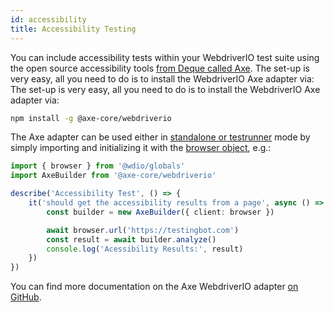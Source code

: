```yaml
---
id: accessibility
title: Accessibility Testing
---
```


You can include accessibility tests within your WebdriverIO test suite using the open source accessibility tools [from Deque called Axe](https://www.deque.com/axe/). The set-up is very easy, all you need to do is to install the WebdriverIO Axe adapter via: The set-up is very easy, all you need to do is to install the WebdriverIO Axe adapter via:

```bash npm2yarn
npm install -g @axe-core/webdriverio
```

The Axe adapter can be used either in [standalone or testrunner](/docs/setuptypes) mode by simply importing and initializing it with the [browser object](/docs/api/browser), e.g.:

```ts
import { browser } from '@wdio/globals'
import AxeBuilder from '@axe-core/webdriverio'

describe('Accessibility Test', () => {
    it('should get the accessibility results from a page', async () => {
        const builder = new AxeBuilder({ client: browser })

        await browser.url('https://testingbot.com')
        const result = await builder.analyze()
        console.log('Acessibility Results:', result)
    })
})
```

You can find more documentation on the Axe WebdriverIO adapter [on GitHub](https://github.com/dequelabs/axe-core-npm/tree/develop/packages/webdriverio#usage).
